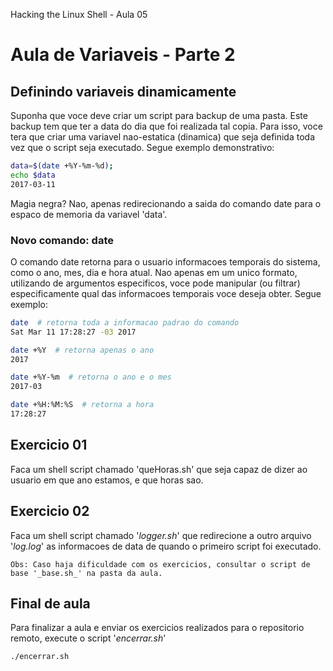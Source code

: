 Hacking the Linux Shell - Aula 05

# Aula de Variaveis - Parte 2

## Definindo variaveis dinamicamente
Suponha que voce deve criar um script para backup de uma pasta. Este backup tem que ter a data do dia que foi realizada tal copia. Para isso, voce tera que criar uma variavel nao-estatica (dinamica) que seja definida toda vez que o script seja executado.
Segue exemplo demonstrativo:
```bash
data=$(date +%Y-%m-%d);
echo $data
2017-03-11
```

Magia negra? Nao, apenas redirecionando a saida do comando date para o espaco de memoria da variavel 'data'.

### Novo comando: date
O comando date retorna para o usuario informacoes temporais do sistema, como o ano, mes, dia e hora atual. Nao apenas em um unico formato, utilizando de argumentos especificos, voce pode manipular (ou filtrar) especificamente qual das informacoes temporais voce deseja obter. Segue exemplo:
```bash
date  # retorna toda a informacao padrao do comando
Sat Mar 11 17:28:27 -03 2017

date +%Y  # retorna apenas o ano
2017

date +%Y-%m  # retorna o ano e o mes
2017-03

date +%H:%M:%S  # retorna a hora
17:28:27
```

## Exercicio 01
Faca um shell script chamado 'queHoras.sh' que seja capaz de dizer ao usuario em que ano estamos, e que horas sao.

## Exercicio 02
Faca um shell script chamado '_logger.sh_' que redirecione a outro arquivo '_log.log_' as informacoes de data de quando o primeiro script foi executado.

    Obs: Caso haja dificuldade com os exercicios, consultar o script de base '_base.sh_' na pasta da aula.


## Final de aula
Para finalizar a aula e enviar os exercicios realizados para o repositorio remoto, execute o script '_encerrar.sh_'
```bash
./encerrar.sh
```

